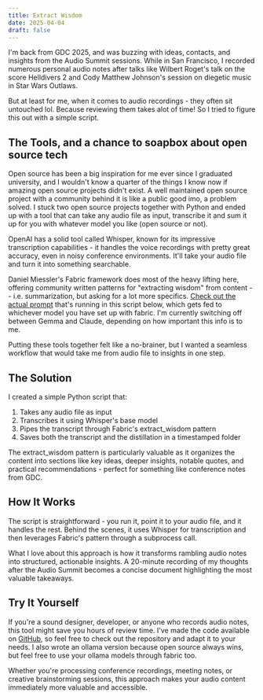 ```yaml
---
title: Extract Wisdom
date: 2025-04-04
draft: false
---
```


I'm back from GDC 2025, and was buzzing with ideas, contacts, and insights from the Audio Summit sessions. While in San Francisco, I recorded numerous personal audio notes after talks like Wilbert Roget's talk on the score Helldivers 2 and Cody Matthew Johnson's session on diegetic music in Star Wars Outlaws.

But at least for me, when it comes to audio recordings - they often sit untouched lol. Because reviewing them takes alot of time! So I tried to figure this out with a simple script.

## The Tools, and a chance to soapbox about open source tech

Open source has been a big inspiration for me ever since I graduated university, and I wouldn't know a quarter of the things I know now if amazing open source projects didn't exist. A well maintained open source project with a community behind it is like a public good imo, a problem solved. I stuck two open source projects together with Python and ended up with a tool that can take any audio file as input, transcribe it and sum it up for you with whatever model you like (open source or not). 

OpenAI has a solid tool called Whisper, known for its impressive transcription capabilities - it handles the voice recordings with pretty great accuracy, even in noisy conference environments. It'll take your audio file and turn it into something searchable.

Daniel Miessler's Fabric framework does most of the heavy lifting here, offering community written patterns for "extracting wisdom" from content -- i.e. summarization, but asking for a lot more specifics. [Check out the actual prompt](https://github.com/danielmiessler/fabric/blob/main/patterns/extract_wisdom/system.md) that's running in this script below, which gets fed to whichever model you have set up with fabric. I'm currently switching off between Gemma and Claude, depending on how important this info is to me.

Putting these tools together felt like a no-brainer, but I wanted a seamless workflow that would take me from audio file to insights in one step.

## The Solution

I created a simple Python script that:

1. Takes any audio file as input
2. Transcribes it using Whisper's base model
3. Pipes the transcript through Fabric's extract_wisdom pattern
4. Saves both the transcript and the distillation in a timestamped folder

The extract_wisdom pattern is particularly valuable as it organizes the content into sections like key ideas, deeper insights, notable quotes, and practical recommendations - perfect for something like conference notes from GDC.

## How It Works

The script is straightforward - you run it, point it to your audio file, and it handles the rest. Behind the scenes, it uses Whisper for transcription and then leverages Fabric's pattern through a subprocess call.

What I love about this approach is how it transforms rambling audio notes into structured, actionable insights. A 20-minute recording of my thoughts after the Audio Summit becomes a concise document highlighting the most valuable takeaways.

## Try It Yourself

If you're a sound designer, developer, or anyone who records audio notes, this tool might save you hours of review time. I've made the code available on [GitHub](https://github.com/danialrami/fabric-audio-summary), so feel free to check out the repository and adapt it to your needs. I also wrote an ollama version because open source always wins, but feel free to use your ollama models through fabric too.

Whether you're processing conference recordings, meeting notes, or creative brainstorming sessions, this approach makes your audio content immediately more valuable and accessible.